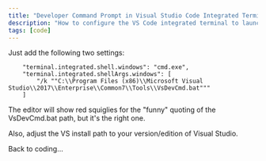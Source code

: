 ```yaml
---
title: "Developer Command Prompt in Visual Studio Code Integrated Terminal"
description: "How to configure the VS Code integrated terminal to launch into a VS developer command prompt by default."
tags: [code]
---
```


Just add the following two settings:

```
    "terminal.integrated.shell.windows": "cmd.exe",
    "terminal.integrated.shellArgs.windows": [
        "/k ""C:\\Program Files (x86)\\Microsoft Visual Studio\\2017\\Enterprise\\Common7\\Tools\\VsDevCmd.bat"""
    ]
```

The editor will show red squiglies for the "funny" quoting of the VsDevCmd.bat path, but it's the right one.

Also, adjust the VS install path to your version/edition of Visual Studio.

Back to coding...